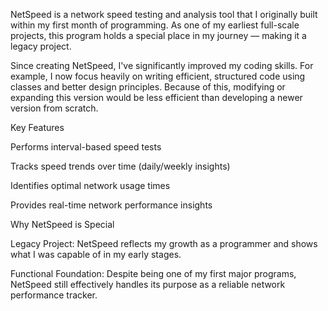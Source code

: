 NetSpeed is a network speed testing and analysis tool that I originally built within my first month of programming. As one of my earliest full-scale projects, this program holds a special place in my journey — making it a legacy project.

Since creating NetSpeed, I've significantly improved my coding skills. For example, I now focus heavily on writing efficient, structured code using classes and better design principles. Because of this, modifying or expanding this version would be less efficient than developing a newer version from scratch.

Key Features

Performs interval-based speed tests

Tracks speed trends over time (daily/weekly insights)

Identifies optimal network usage times

Provides real-time network performance insights

Why NetSpeed is Special

Legacy Project: NetSpeed reflects my growth as a programmer and shows what I was capable of in my early stages.

Functional Foundation: Despite being one of my first major programs, NetSpeed still effectively handles its purpose as a reliable network performance tracker.
